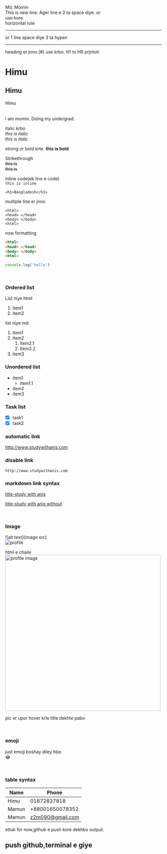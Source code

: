 <!--markdown tutorial (frst e comment) html o use kora jay, jmn krlm--> 
Md. Momin  
This is new line. Ager line e 2 ta space diye. or <br/> use kore.  
horizontal rule  
<hr>
or  
1 line space diye 3 ta hypen  

---

heading er jnno (#) use krbo. H1 to H6 prjntoh  

# Himu
## Himu
###### Himu

<p> I am momin. Doing my undergrad. </p>

italic krbo  
<i> this is italic </i>  
_this is italic_

strong or bold krte.
__this is bold__  

Strikethrough  
~~this is~~  
<del>this is</del>

Inline code(ek line e code)  
`this is inline`

`<h1>Bangladesh</h1>`  

multiple line er jnno  

```
<html>
<head> </head>
<body> </body>
<html>
```

now formatting  

```html
<html>
<head> </head>
<body> </body>
<html>
```

```javascript
console.log('hello')
```

<br/>

### Ordered list 

List niye html   
<ol>
    <li>item1</li>
    <li>item2</li>
</ol>

list niye md  
1. item1
2. item2
   1. Item2.1
   2. Item2.2
3. item3

### Unordered list
- item1
   - item1.1
- item2
- item3

### Task list
- [x] task1
- [x] task2

### automatic link
http://www.studywithanis.com

### disable link
`http://www.studywithanis.com`

### markdown link syntax  
[title-study with anis](http://www.studywithanis.com)

[title-study with anis without][website link]

</br>

### Image
![alt text](image src)    
![profile](./readme-template/IMG_3024.JPG)

html e chaile  
<img src = "./IMG_3024.JPG" width="500" title="profile image">

pic er upor hover krle title dekhte pabo  

</br>

### emoji
just emoji boshay diley hbe.  
😂  

</br>

### table syntax
| Name | Phone |
| ----- | ------|
|Himu|01872837818|
|Mamun|+88001650078352|
|Mamun|z2m090@gmail.com|

ettuk for now,github e push kore dekhbo output.
## push github,terminal e giye





<!--all link is here, ekdm last e diye dilam, r upore boshailam shudu naam ta. kind of variable -->
[website link]: http://www.studywithanis.com
